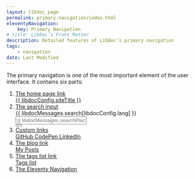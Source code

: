 ```yaml
---
layout: libdoc_page
permalink: primary-navigation/index.html
eleventyNavigation:
    key: Primary Navigation
# title: LibDoc’s Front Matter 
description: Detailed features of LibDoc’s primary navigation
tags:
    - navigation
date: Last Modified
---
```


The primary navigation is one of the most important element of the user interface. It contains six parts:

1. [The home page link](/content/primary-navigation/home-link.md)<br>
    <div class="mt-5 mb-5 | pe-none">
        <div class="d-flex | bc-neutral-100 bwidth-1 bstyle-dashed bcolor-neutral-500 bradtl-3 brwidth-0 bbwidth-0"
            style="max-width: var(--ita-widths-sidebar);">
            <a  href="/"
                class="p-5 | td-none fvs-wght-700 lsp-5 fs-8 tws-balance | c-neutral-900"
                title="{{ libdocConfig.siteDescription }}"
                style="font-variation-settings: 'wght' 700; color: var(--ita-colors-neutral-900)">
                {{ libdocConfig.siteTitle }}
            </a>
        </div>
    </div>
1. [The search input](/content/primary-navigation/search-input.md)
    <div class="mt-5 mb-5 | pe-none">
        <div class="d-flex fd-column | pos-relative | pl-5 pr-5 | bc-neutral-100 bwidth-1 bstyle-dashed bcolor-neutral-500 btwidth-0 bbwidth-0"
            style="max-width: var(--ita-widths-sidebar)">
            <label for="dummySearchInput"
                class="pos-absolute | ml-5 t-tY-50 | fvs-wght-400 fs-1 tt-uppercase | bc-neutral-100">
                {{ libdocMessages.search[libdocConfig.lang] }}
            </label>
            <input  id="dummySearchInput"
                    type="text"
                    class="pl-5 pr-5 pt-4 pb-4 | fs-3 | bc-neutral-100 brad-4 bwidth-1 bstyle-dashed bcolor-neutral-500"
                    placeholder="{{ libdocMessages.searchPlaceholder[libdocConfig.lang] }}"
                    value="">
            <div class="d-flex ai-center | pos-absolute top-0 right-0 | h-100 mr-5">
                <button type="button"
                    class="pos-relative | p-4 pr-5 | fs-3 | brad- bc-neutral-100 c-neutral-900 b-0 cur-pointer | search_form__clear_btn"
                    title="{{ libdocMessages.searchClear[libdocConfig.lang] }}"
                    hidden>
                    <span class="icon-x | pos-absolute top-50 left-50 t-tY-50 t-tX-50"></span>
                </button>
                <button type="submit"
                    class="pos-relative | h-100 p-0 ar-square | fs-5 | brad-4 bc-primary-500 c-neutral-100 bwidth-1 bstyle-dashed bcolor-neutral-100 cur-pointer"
                    title="{{ libdocMessages.searchSubmit[libdocConfig.lang] }}">
                    <span class="icon-magnifying-glass | pos-absolute top-50 left-50 t-tY-50 t-tX-50"></span>
                </button>
            </div>
        </div>
    </div>
1. [Custom links](/content/primary-navigation/custom-links.md)<br>
    <div class="pos-relative | mt-5 mb-5 | pe-none">
        <nav class="d-flex ai-center fw-wrap | pb-3 pt-3 | bc-neutral-100 bwidth-1 bstyle-dashed bcolor-neutral-500 btwidth-0 bbwidth-0"
            style="max-width: var(--ita-widths-sidebar)">
            <a href="#"
                style="width:33.33%"
                class="
                d-flex jc-center ai-center gap-1
                pt-2 pb-2
                fvs-wght-600 fs-2 lsp-3 lh-1 tt-uppercase td-none
                c-primary-600" target="_blank">
                GitHub
                <span class=""><span class="icon-arrow-square-out | pos-absolute t-tY-50 | c-primary-300"></span></span>
            </a>
            <a href="#"
                style="width:33.33%"
                class="
                d-flex jc-center ai-center gap-1
                pt-2 pb-2
                fvs-wght-600 fs-2 lsp-3 lh-1 tt-uppercase td-none
                c-primary-600" target="_blank">
                CodePen
                <span class=""><span class="icon-arrow-square-out | pos-absolute t-tY-50 | c-primary-300"></span></span>
            </a>
            <a href="#"
                style="width:33.33%"
                class="
                d-flex jc-center ai-center gap-1
                pt-2 pb-2
                fvs-wght-600 fs-2 lsp-3 lh-1 tt-uppercase td-none
                c-primary-600" target="_blank">
                LinkedIn
                <span class=""><span class="icon-arrow-square-out | pos-absolute t-tY-50 | c-primary-300"></span></span>
            </a>
        </nav>
    </div>
1. [The blog link](/content/primary-navigation/blog-link.md)<br>
    <div class="mt-5 mb-5 | pe-none">
        <a  href="/posts/"
            class="d-flex ai-center | pt-5 pb-5 pl-3 | fvs-wght-500 fs-4 td-none | bc-neutral-100 btwidth-1 btstyle-dashed bcolor-neutral-500 cur-pointer"
            style="max-width: var(--ita-widths-sidebar)">
            <span class="d-flex ai-center gap-2 | lsp-2">
                <span class="icon-tag-simple | fs-6 | c-primary-500"></span>
                <span style="color: var(--ita-colors-neutral-900)">My Posts</span>
            </span>
        </a>
    </div>
1. [The tags list link](/content/primary-navigation/tags-link.md)<br>
    <div class="mt-5 mb-5 | pe-none">
        <a  href="/tags/"
            class="d-flex ai-center | pt-5 pb-5 pl-3 | fvs-wght-500 fs-4 td-none | bc-neutral-100 btwidth-1 btstyle-dashed bcolor-neutral-500 cur-pointer"
            style="max-width: var(--ita-widths-sidebar)">
            <span class="d-flex ai-center gap-2 | lsp-2">
                <span class="icon-tag-simple | fs-6 | c-primary-500"></span>
                <span style="color: var(--ita-colors-neutral-900)">Tags list</span>
            </span>
        </a>
    </div>
1. [The Eleventy Navigation](/content/primary-navigation/eleventy-navigation.md)

